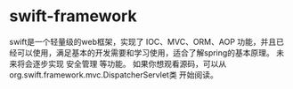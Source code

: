 # swift-framework
swift是一个轻量级的web框架，实现了 IOC、MVC、ORM、AOP 功能，并且已经可以使用，满足基本的开发需要和学习使用，适合了解spring的基本原理。
未来将会逐步实现 安全管理 等功能。
如果你想观看源码，可以从 org.swift.framework.mvc.DispatcherServlet类 开始阅读。


